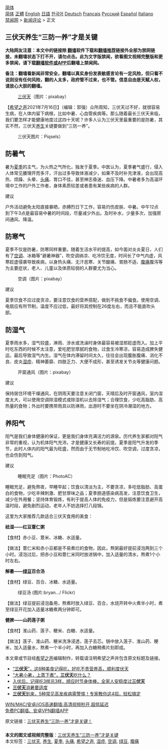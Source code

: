  <!-- 面包屑导航 --> <div class="breadcrumb"><!-- GTranslate: https://gtranslate.io/ -->  <div class="switcher notranslate">  <div class="selected">  <a href="#" onclick="return false;"> 简体</a>  </div>  <div class="option">  <a href="https://www.bannedbook.org" onclick="doGTranslate('zh-CN|zh-CN');jQuery('div.switcher div.selected a').html(jQuery(this).html());return false;" title="简体中文" class="nturl selected"> 简体</a>  <a href="https://www.bannedbook.org/zh-tw/" onclick="doGTranslate('zh-CN|zh-TW');jQuery('div.switcher div.selected a').html(jQuery(this).html());return false;" title="繁體中文" class="nturl"> 正體</a>  <a href="https://www.bannedbook.org/en/" onclick="doGTranslate('zh-CN|en');jQuery('div.switcher div.selected a').html(jQuery(this).html());return false;" title="English" class="nturl"> English</a>  <a href="https://www.bannedbook.org/ja/" onclick="doGTranslate('zh-CN|ja');jQuery('div.switcher div.selected a').html(jQuery(this).html());return false;" title="日本語" class="nturl"> 日語</a>  <a href="https://www.bannedbook.org/ko/" onclick="doGTranslate('zh-CN|ko');jQuery('div.switcher div.selected a').html(jQuery(this).html());return false;" title="한국어" class="nturl"> 한국어</a>  <a href="https://www.bannedbook.org/de/" onclick="doGTranslate('zh-CN|de');jQuery('div.switcher div.selected a').html(jQuery(this).html());return false;" title="Deutsch" class="nturl"> Deutsch</a>  <a href="https://www.bannedbook.org/fr/" onclick="doGTranslate('zh-CN|fr');jQuery('div.switcher div.selected a').html(jQuery(this).html());return false;" title="Français" class="nturl"> Français</a>  <a href="https://www.bannedbook.org/ru/" onclick="doGTranslate('zh-CN|ru');jQuery('div.switcher div.selected a').html(jQuery(this).html());return false;" title="Русский" class="nturl"> Русский</a>  <a href="https://www.bannedbook.org/es/" onclick="doGTranslate('zh-CN|es');jQuery('div.switcher div.selected a').html(jQuery(this).html());return false;" title="Español" class="nturl"> Español</a>  <a href="https://www.bannedbook.org/it/" onclick="doGTranslate('zh-CN|it');jQuery('div.switcher div.selected a').html(jQuery(this).html());return false;" title="Italiano" class="nturl"> Italiano</a>  </div>  </div>      <div class='breadcrumb-sub'><!-- Breadcrumb NavXT 6.3.0 --> <a href="https://www.bannedbook.org/" class="home">禁闻网</a> &gt; <a href="https://www.bannedbook.org/bnews/comments/" class="category">新闻评论</a> &gt; 正文</div></div><h2>三伏天养生“三防一养”才是关键</h2> <p class="notice"><b>大陆网友注意：本文中的链接除 <a href="https://github.com/bannedbook/fanqiang" >翻墙</a>软件下载和<a href="https://github.com/killgcd/justmysocks/blob/master/README.md">翻墙推荐</a>链接外全部为禁网链接，未翻墙状态下打不开，请勿点击。此为文字版禁闻，欲看图文视频完整版和更多禁闻，请下载<a href="https://github.com/bannedbook/fanqiang">翻墙软件或APP</a>后翻墙上禁闻网。</p><p>备注：翻墙看新闻非常安全，翻墙以真实身份发表敏感言论有一定风险，但只看不说则没有任何风险，翻的人太多，政府管不过来，也不管。信息自由是天赋人权，请放心大胆的翻墙。</b></p>  <div class="entry"> <figure><figcaption><a href="https://www.bannedbook.org/bnews/tag/%e4%b8%89%e4%bc%8f%e5%a4%a9/" class="st_tag internal_tag" rel="tag" title="标签 三伏天 下的日志">三伏天</a>（图片：pixabay）</figcaption></figure> <p>【<span class='wp_keywordlink_affiliate'><a href="https://www.soundofhope.org" title="希望之声" target="_blank">希望之声</a></span>2021年7月16日】（编辑：郭强）众所周知，三伏天过不好，就很容易生病，在人体内留下病根，比如中暑、心血管疾病等。那么随着最长三伏天来临，我们要怎样才能健康地度过这四十天呢？许多人认为三伏天里最重要的是防暑，其实不然，三伏天<a href="https://www.bannedbook.org/bnews/tag/%e5%85%bb%e7%94%9f/" class="st_tag internal_tag" rel="tag" title="标签 养生 下的日志">养生</a>关键要做到“三防一养”。</p> <figure><figcaption>三伏天图片：Piqsels）</figcaption></figure> <h2>防暑气</h2> <p>暑为<a href="https://www.bannedbook.org/bnews/tag/%E5%A4%8F%E5%AD%A3/" class="st_tag internal_tag" rel="tag" title="标签 夏季 下的日志">夏季</a>的主气，为火热之气所化，独发于夏季。中医认为，夏季暑气盛行，侵入人体常见腠理开而多汗，汗出过多导致体液减少，如果不及时补充津液，会出现高热、烦躁、头晕、<a href="https://www.bannedbook.org/bnews/tag/%e5%a4%b4%e7%97%9b/" class="st_tag internal_tag" rel="tag" title="标签 头痛 下的日志">头痛</a>、胃口不佳，甚至神志昏迷、血压下降。中暑者多为高温环境中工作的户外工作者，身体素质较差或者患有某些疾病的人群。</p> <p>建议</p> <p>户外活动避免太阳直接暴晒，赤膊烈日下工作，容易灼伤皮肤、中暑。中午12点到下午3点是最容易中暑的时间段，尽量减少外出。及时补水，少量多次，加强房间通风、降温。</p> <h2>防寒气</h2> <p>夏季不仅是防暑，防寒同样重要。随着生活水平的提高，如今面对炎炎夏日，人们有了<a href="https://www.bannedbook.org/bnews/tag/%E7%A9%BA%E8%B0%83/" class="st_tag internal_tag" rel="tag" title="标签 空调 下的日志">空调</a>、冰箱等“避暑神器”，吹空调纳凉、吃冷饮无度，时间长了中气内虚，风寒趁虚侵袭导致疾病，以身热头痛、无汗恶寒、关节酸痛、胃肠不适、<a href="https://www.bannedbook.org/bnews/tag/%e8%85%b9%e7%97%9b/" class="st_tag internal_tag" rel="tag" title="标签 腹痛 下的日志">腹痛</a>腹泻等为主要症状，老人、儿童以及体质较弱的人群要尤为当心。</p> <figure><figcaption>空调（图片：pixabay）</figcaption></figure> <p>建议</p>  <p>夏季饮食不应过度贪凉，要注意饮食的营养搭配，做到不挑食不偏食。使用空调、电扇应有所节制，温度不应过低，最好将其控制在26度左右，而且不能直吹头部。</p> <h2>防湿气</h2> <p>夏季雨水多，湿气较盛，淋雨、涉水或洗澡时身体最容易被湿邪趁虚而入。加上平时吃东西的时候不太注意，爱吃肥甘厚腻的食物，过食生冷寒凉，容易造成脾失健运，最后导致湿气内生。湿气在体内滞留时间太久，往往会出现腹胀腹痛、消化不良、皮炎<a href="https://www.bannedbook.org/bnews/tag/%e6%b9%bf%e7%96%b9/" class="st_tag internal_tag" rel="tag" title="标签 湿疹 下的日志">湿疹</a>、精神萎靡、四肢乏力、大便不成形，甚至诱发关节炎等健康问题。</p> <figure><figcaption>开窗通风（图片：pixabay）</figcaption></figure> <p>建议</p> <p>保持居住环境干燥通风，在阴雨天要注意关闭门窗，天晴后及时开窗通风，室内湿度太大，可以使用空调除湿模式或除湿机以去除湿气；合理饮食，少吃高脂肪、高热量的食物；外出时要携带雨具以防淋雨，出游时不要坐在阴冷潮湿的地方。</p> <h2>养阳气</h2> <p>阳气是我们身体健康的保证，更是我们身体充满活力的源泉。历代养生家都对阳气非常的重视，认为机体阳气充沛，才是健康又长寿的前提。夏季是阳气升发的季节，此时人体内的阳气最为旺盛，然而由于无节制地吃冷饮、吹空调，过度贪凉，也会伤到阳气。</p> <p>建议</p>  <figure><figcaption>睡眠充足（图片：PhotoAC）</figcaption></figure> <p>睡眠充足，避免熬夜，早睡早起；饮食以清淡为主，不要贪凉，多吃低脂肪、高蛋白的食物，少吃辛辣刺激、肥甘厚味之品；夏季肠道感染病高发，注意饮食卫生，减少在外用餐；坚持体育锻炼，有利于提高人体的免疫力，但是锻炼要注意避开高温时段，避免剧烈运动，老年人不妨选择打八段锦。</p> <p>这里为大家推荐几款适合三伏天食用的美食：</p> <p><strong>祛湿——红豆薏仁粥</strong></p> <p>【食材】赤小豆、薏米、冰糖、水适量。</p> <p>【做法】薏仁米和赤小豆都是不易煮烂的食物，因此，熬粥最好提前浸泡两到三个小时。浸泡过后，把赤小豆和薏仁米同时放进锅中，加入适量的清水，熬煮1个小时左右。</p> <p><strong>解暑——<a href="https://www.bannedbook.org/bnews/tag/%e7%bb%bf%e8%b1%86/" class="st_tag internal_tag" rel="tag" title="标签 绿豆 下的日志">绿豆</a>百合汤</strong></p>  <p>【食材】绿豆、百合、冰糖、水适量。</p> <figure><figcaption>绿豆汤 (图片:bryan&#8230;/ Flickr)</figcaption></figure> <p>【做法】绿豆提前浸泡备用，熬煮时放入绿豆、百合，水烧开转中火煮半小时，煮至绿豆开花加入适量冰糖煮两分钟即可。</p> <p><strong>健脾——山药莲子粥</strong></p> <p>【食材】淮山药、莲子、粳米、白糖、水适量。</p> <p>【做法】莲子、淮山药、粳米洗净浸透，莲子去芯。锅中放入莲子、淮山药、粳米，加入适量水，熬煮一个半小时，再加入白糖稍煮片刻即成。</p> <p>本文章或节目经<a href="https://www.bannedbook.org/bnews/tag/%e5%b8%8c%e6%9c%9b%e4%b9%8b%e5%a3%b0/" class="st_tag internal_tag" rel="tag" title="标签 希望之声 下的日志">希望之声</a>编辑制作，转载请注明希望之声并包含原文标题及链接。 </p>  <ul class='op-related-articles' title='相关阅读'> <li><a href='https://www.bannedbook.org/bnews/lifebaike/20210716/1588072.html' target='_blank'>“<b>三伏天</b>”，这6种美食记得吃，好吃不贵营养高，顺利度伏天</a></li> <li><a href='https://www.bannedbook.org/bnews/comments/20210715/1587261.html' target='_blank'>“大暑小暑，上蒸下煮”，<b>三伏天</b>吃什么？</a></li> <li><a href='https://www.bannedbook.org/bnews/health/20210714/1586968.html' target='_blank'>入伏后，记得吃3样忌3样，顺应时节身体棒，全家人安稳度过<b>三伏天</b></a></li> <li><a href='https://www.bannedbook.org/bnews/comments/20210713/1586094.html' target='_blank'><b>三伏天</b>消暑要适度</a></li> <li><a href='https://www.bannedbook.org/bnews/health/20210713/1585939.html' target='_blank'><b>三伏天</b>到来，5种常见高发疾病需警惕！专家教你这4招，轻松搞定</a></li> </ul> <p class="texttj"> <a href="https://github.com/bannedbook/fanqiang/wiki/V2ray%E6%9C%BA%E5%9C%BA" target="_blank">WIN/MAC/安卓/iOS高速翻墙:高清视频秒开,超低延迟</a><br/> <a href="https://github.com/bannedbook/fanqiang/wiki/%E7%A6%81%E9%97%BB%E7%BD%91%E5%AE%89%E5%8D%93%E7%BF%BB%E5%A2%99%E6%96%B0%E9%97%BBAPP" target="_blank">免费PC翻墙、安卓VPN翻墙APP</a></p><p>原文链接：<a class="src_link"  href="https://www.soundofhope.org/post/525854" target="_blank">三伏天养生“三防一养”才是关键！</a></p><a name='sharetosocial'></a>  <div style="margin-bottom:5px;padding-bottom:5px;clear:both"> <div id="archive-pix-1" class="banner-ads"> <!-- AuctionX Display platform tag START --> <div id="26318x728x90x621x_ADSLOT2" clicktrack="%%CLICK_URL_ESC%%"></div> <!-- AuctionX Display platform tag END --> </div> <div id="archive-pix-2" class="banner-ads"> <!-- AuctionX Display platform tag START --> <div id="26315x300x250x621x_ADSLOT2" clicktrack="%%CLICK_URL_ESC%%"></div> <!-- AuctionX Display platform tag END --> </div> </div>    <div id="archive-pix-1" class="banner-ads"> <!-- AuctionX Display platform tag START --> <div id="26318x728x90x621x_ADSLOT3" clicktrack="%%CLICK_URL_ESC%%"></div> <!-- AuctionX Display platform tag END --> </div> <div><b>本文的图文或视频完整版</b>：<a href='https://www.bannedbook.org/bnews/comments/20210717/1588964.html'>三伏天养生“三防一养”才是关键</a></div>  </div><!--END ENTRY--> <div class="postfooter"> <div>本文标签：<a href="https://www.bannedbook.org/bnews/tag/%e4%b8%89%e4%bc%8f%e5%a4%a9/" rel="tag">三伏天</a>, <a href="https://www.bannedbook.org/bnews/tag/%e5%85%bb%e7%94%9f/" rel="tag">养生</a>, <a href="https://www.bannedbook.org/bnews/tag/%E5%A4%8F%E5%AD%A3/" rel="tag">夏季</a>, <a href="https://www.bannedbook.org/bnews/tag/%e5%a4%b4%e7%97%9b/" rel="tag">头痛</a>, <a href="https://www.bannedbook.org/bnews/tag/%e5%b8%8c%e6%9c%9b%e4%b9%8b%e5%a3%b0/" rel="tag">希望之声</a>, <a href="https://www.bannedbook.org/bnews/tag/%e6%b9%bf%e7%96%b9/" rel="tag">湿疹</a>, <a href="https://www.bannedbook.org/bnews/tag/%E7%A9%BA%E8%B0%83/" rel="tag">空调</a>, <a href="https://www.bannedbook.org/bnews/tag/%e7%bb%bf%e8%b1%86/" rel="tag">绿豆</a>, <a href="https://www.bannedbook.org/bnews/tag/%e8%85%b9%e7%97%9b/" rel="tag">腹痛</a></div>  </div><!--END POSTFOOTER--> 